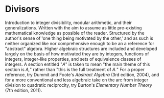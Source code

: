 # Divisors

Introduction to integer divisibility, modular arithmetic, and their generalizations. Written with the aim to assume as little pre-existing mathematical knowledge as possible of the reader. Structured by the author's sense of 'one thing being motivated by the other,' and as such is neither organized like nor comprehensive enough to be an a reference for "abstract" algebra. Higher algebraic structures are included and developed largely on the basis of how motivated they are by integers, functions of integers, integer-like properties, and sets of equivalence classes of integers. A section entitled "*A*" is taken to mean "the main theme of this section is *A,*" rather than "this is the full treatment of *A.*" For a proper reference, try Dummit and Foote's *Abstract Algebra* (3rd edition, 2004), and for a more conventional and less algebraic take on the arc from integer division to quadratic reciprocity, try Burton's *Elementary Number Theory* (7th edition, 2011).
